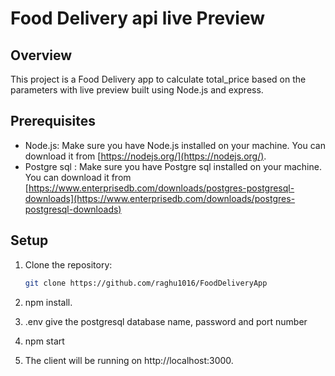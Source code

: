 # Food Delivery api live Preview

## Overview

This project is a Food Delivery app to calculate total_price based on the parameters with live preview built using Node.js and express. 

## Prerequisites

- Node.js: Make sure you have Node.js installed on your machine. You can download it from [https://nodejs.org/](https://nodejs.org/).
- Postgre sql : Make sure you have Postgre sql installed on your machine. You can download it from [https://www.enterprisedb.com/downloads/postgres-postgresql-downloads](https://www.enterprisedb.com/downloads/postgres-postgresql-downloads)

## Setup

1. Clone the repository:

   ```bash
   git clone https://github.com/raghu1016/FoodDeliveryApp

2. npm install.
3. .env give the postgresql database name, password and port number
4. npm start
5. The client will be running on http://localhost:3000.